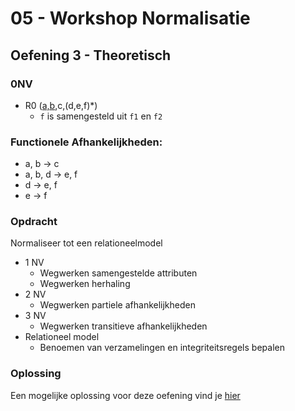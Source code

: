 # 05 - Workshop Normalisatie

## Oefening 3 - Theoretisch

### 0NV
- R0 (<ins>a,b</ins>,c,(d,e,f)*)
    - `f` is samengesteld uit `f1` en `f2`

### Functionele Afhankelijkheden:​
- a, b → c​
- a, b, d → e, f​
- d → e, f​
- e → f

### Opdracht
Normaliseer tot een relationeelmodel
- 1 NV
    - Wegwerken samengestelde attributen
    - Wegwerken herhaling
- 2 NV
    - Wegwerken partiele afhankelijkheden
- 3 NV
    - Wegwerken transitieve afhankelijkheden
- Relationeel model
    - Benoemen van verzamelingen en integriteitsregels bepalen

### Oplossing
Een mogelijke oplossing voor deze oefening vind je [hier](../solutions/exercise-3.md)
